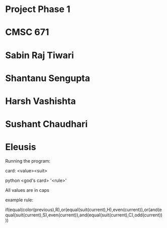 # Project Phase 1
# CMSC 671

#   Sabin Raj Tiwari
#   Shantanu Sengupta
#   Harsh Vashishta
#   Sushant Chaudhari

# Eleusis

Running the program:

card: \<value\>\<suit\>

python \<god's card\> '\<rule\>'

All values are in caps

example rule:

if(equal(color(previous),R),or(equal(suit(current),H),even(current)),or(and(equal(suit(current),S),even(current)),and(equal(suit(current),C),odd(current))))
